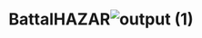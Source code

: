 # BattalHAZAR![output (1)](https://github.com/user-attachments/assets/dc0ab408-2ae1-4913-aa70-12a1b0e3c4e3)
